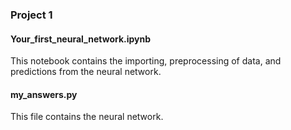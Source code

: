 ### Project 1

#### Your_first_neural_network.ipynb
This notebook contains the importing, preprocessing of data, and predictions from the neural network.

#### my_answers.py
This file contains the neural network.
